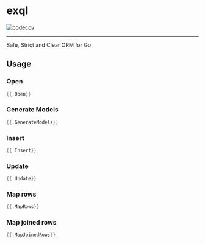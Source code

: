 # exql
[![codecov](https://codecov.io/gh/loilo-inc/exql/branch/master/graph/badge.svg?token=aGixN2xIMP)](https://codecov.io/gh/loilo-inc/exql)

---
Safe, Strict and Clear ORM for Go

## Usage

### Open

```go
{{.Open}}
```

### Generate Models

```go
{{.GenerateModels}}
```

### Insert 

```go
{{.Insert}}
```

### Update 

```go
{{.Update}}
```

### Map rows

```go
{{.MapRows}}
```

### Map joined rows

```go
{{.MapJoinedRows}}
```
 
